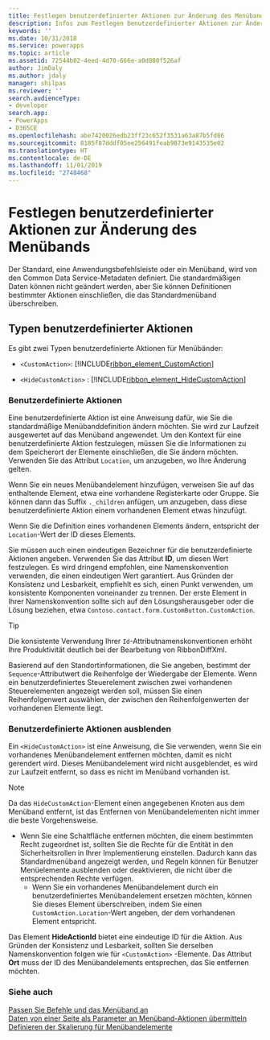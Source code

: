 ```yaml
---
title: Festlegen benutzerdefinierter Aktionen zur Änderung des Menübands (modellgesteuerte Apps) | Microsoft Docs
description: Infos zum Festlegen benutzerdefinierter Aktionen zur Änderung des Menübands
keywords: ''
ms.date: 10/31/2018
ms.service: powerapps
ms.topic: article
ms.assetid: 72544b02-4eed-4d70-666e-a0d880f526af
author: JimDaly
ms.author: jdaly
manager: shilpas
ms.reviewer: ''
search.audienceType:
- developer
search.app:
- PowerApps
- D365CE
ms.openlocfilehash: abe7420026edb23ff23c652f3531a63a87b5fd86
ms.sourcegitcommit: 8185f87dddf05ee256491feab9873e9143535e02
ms.translationtype: HT
ms.contentlocale: de-DE
ms.lasthandoff: 11/01/2019
ms.locfileid: "2748468"
---
```

# <a name="define-custom-actions-to-modify-the-ribbon"></a>Festlegen benutzerdefinierter Aktionen zur Änderung des Menübands

<!-- https://docs.microsoft.com/dynamics365/customer-engagement/developer/customize-dev/define-custom-actions-modify-ribbon -->

Der Standard, eine Anwendungsbefehlsleiste oder ein Menüband, wird von den Common Data Service-Metadaten definiert. Die standardmäßigen Daten können nicht geändert werden, aber Sie können Definitionen bestimmter Aktionen einschließen, die das Standardmenüband überschreiben.  
  
## <a name="types-of-custom-actions"></a>Typen benutzerdefinierter Aktionen  
 Es gibt zwei Typen benutzerdefinierte Aktionen für Menübänder:  
  
- `<CustomAction>`: [!INCLUDE[ribbon_element_CustomAction](../../includes/ribbon-element-customaction.md)]  
  
- `<HideCustomAction>` : [!INCLUDE[ribbon_element_HideCustomAction](../../includes/ribbon-element-hidecustomaction.md)]  
  
### <a name="custom-actions"></a>Benutzerdefinierte Aktionen  
 Eine benutzerdefinierte Aktion ist eine Anweisung dafür, wie Sie die standardmäßige Menübanddefinition ändern möchten. Sie wird zur Laufzeit ausgewertet auf das Menüband angewendet. Um den Kontext für eine benutzerdefinierte Aktion festzulegen, müssen Sie die Informationen zu dem Speicherort der Elemente einschließen, die Sie ändern möchten. Verwenden Sie das Attribut `Location`, um anzugeben, wo Ihre Änderung gelten.  
  
 Wenn Sie ein neues Menübandelement hinzufügen, verweisen Sie auf das enthaltende Element, etwa eine vorhandene Registerkarte oder Gruppe. Sie können dann das Suffix `._children` anfügen, um anzugeben, dass diese benutzerdefinierte Aktion einem vorhandenen Element etwas hinzufügt.  
  
 Wenn Sie die Definition eines vorhandenen Elements ändern, entspricht der `Location`-Wert der ID dieses  Elements.  
  
 Sie müssen auch einen eindeutigen Bezeichner für die benutzerdefinierte Aktionen angeben. Verwenden Sie das Attribut **ID**, um diesen Wert festzulegen. Es wird dringend empfohlen, eine Namenskonvention verwenden, die einen eindeutigen Wert garantiert. Aus Gründen der Konsistenz und Lesbarkeit, empfiehlt es sich, einen Punkt verwenden, um konsistente Komponenten voneinander zu trennen. Der erste Element in Ihrer Namenskonvention sollte sich auf den Lösungsherausgeber oder die Lösung beziehen, etwa `Contoso.contact.form.CustomButton.CustomAction`.  
  
> [!TIP]
>  Die konsistente Verwendung Ihrer `Id`-Attributnamenskonventionen erhöht Ihre Produktivität deutlich bei der Bearbeitung von RibbonDiffXml.  
  
 Basierend auf den Standortinformationen, die Sie angeben, bestimmt der `Sequence`-Attributwert die Reihenfolge der Wiedergabe der Elemente. Wenn ein benutzerdefiniertes Steuerelement zwischen zwei vorhandenen Steuerelementen angezeigt werden soll, müssen Sie einen Reihenfolgenwert auswählen, der zwischen den Reihenfolgenwerten der vorhandenen Elemente liegt.  
  
### <a name="hide-custom-actions"></a>Benutzerdefinierte Aktionen ausblenden  
 Ein `<HideCustomAction>` ist eine Anweisung, die Sie verwenden, wenn Sie ein vorhandenes Menübandelement entfernen möchten, damit es nicht gerendert wird. Dieses Menübandelement wird nicht ausgeblendet, es wird zur Laufzeit entfernt, so dass es nicht im Menüband vorhanden ist.  
  
> [!NOTE]
>  Da das `HideCustomAction`-Element einen angegebenen Knoten aus dem Menüband entfernt, ist das Entfernen von Menübandelementen nicht immer die beste Vorgehensweise.  
> 
> - Wenn Sie eine Schaltfläche entfernen möchten, die einem bestimmten Recht zugeordnet ist, sollten Sie die Rechte für die Entität in den Sicherheitsrollen in Ihrer Implementierung einstellen. Dadurch kann das Standardmenüband angezeigt werden, und Regeln können für Benutzer Menüelemente ausblenden oder deaktivieren, die nicht über die entsprechenden Rechte verfügen.  
>   -   Wenn Sie ein vorhandenes Menübandelement durch ein benutzerdefiniertes Menübandelement ersetzen möchten, können Sie dieses Element überschreiben, indem Sie einen `CustomAction.Location`-Wert angeben, der dem vorhandenen Element entspricht.  
  
 Das Element **HideActionId** bietet eine eindeutige ID für die Aktion. Aus Gründen der Konsistenz und Lesbarkeit, sollten Sie derselben Namenskonvention folgen wie für `<CustomAction>` -Elemente. Das Attribut **Ort** muss der ID des Menübandelements entsprechen, das Sie entfernen möchten.  
  
### <a name="see-also"></a>Siehe auch  
 [Passen Sie Befehle und das Menüband an](customize-commands-ribbon.md)   
 [Daten von einer Seite als Parameter an Menüband-Aktionen übermitteln](/dynamics365/customer-engagement/developer/customize-dev/pass-dynamics-365-data-page-parameter-ribbon-actions)<br/>   <!-- TODO need to update the relevant PowerApps repo link-->
 [Definieren der Skalierung für Menübandelemente](define-scaling-ribbon-elements.md)
